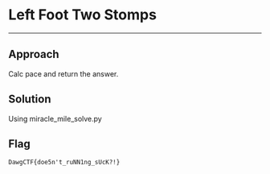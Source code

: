 # Left Foot Two Stomps
---
## Approach
Calc pace and return the answer.

## Solution
Using miracle_mile_solve.py

## Flag
```
DawgCTF{doe5n't_ruNN1ng_sUcK?!}
```